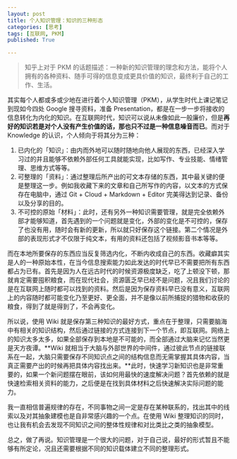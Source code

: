 ```yaml
---
layout: post
title: 个人知识管理：知识的三种形态
categories: [思考]
tags: [互联网, PKM]
published: True

---
```


> 知乎上对于 PKM 的话题描述：一种新的知识管理的理念和方法，能将个人拥有的各种资料、随手可得的信息变成更具价值的知识，最终利于自己的工作、生活。

其实每个人都或多或少地在进行着个人知识管理（PKM），从学生时代上课记笔记到现如今四处 Google 搜寻资料，准备 Presentation，都是在一步一步将接收的信息转化为内化的知识。在互联网时代，知识可以说从未像如此一般廉价，但是**再好的知识若是对个人没有产生价值的话，那也只不过是一种信息噪音而已**。而对于 Knowledge 的认识，个人倾向于将其分为三种：

1. 已内化的「知识」：由内而外地可以随时随地向他人展现的东西，已经深入学习过的并且能够不依赖外部任何工具就能实现，比如写作、专业技能、情绪管理、思维方式等等。
2. 可整理的「资料」：通过整理后所产出的可文本存储的东西，其中最关键的便是整理这一步。例如我收藏下来的文章和自己所写作的内容，以文本的方式保存在电脑中，通过 Git + Cloud + Markdown + Editor 完美得达到记录、备份以及分享的目的。
3. 不可控的原始「材料」：此时，还有另外一种知识需要管理，就是完全依赖外部才能够知道，首先遇到的一个问题就是变化，外部的变化是不可控的，保存了也没有用，随时会有新的更新，所以就只好保存这个链接。第二个情况是外部的表现形式才不仅限于纯文本，有用的资料还包括了视频影音书本等等。

而在本地所要保存的东西应当反复筛选内化，不断内收成自己的东西。收藏癖其实是人的一种原始本性，在当今信息搜索能力如此发达的时代早已不需要把所有东西都占为已有。首先是因为人在远古时代的时候资源极度缺乏，吃了上顿没下顿，那就肯定需要囤积粮食，而在现代社会，资源匮乏早已经不是问题，况且我们讨论的是在互联网上随时都可以找到的资料。然后是因为保存资料早已没有意义，互联网上的内容随时都可能变化乃至更好、更全面，并不是像以前所捕捉的猎物和收获的粮食，得到了就是得到了，不会再变化。

所以说，使用 Wiki 就是保存第三种知识的最好方式，重点在于整理，只需要脑海中有相关的知识结构，然后通过链接的方式连接到下一个节点，即互联网。网络上的知识太多太多，如果全部保存到本地是不可能的，而全部通过大脑来记忆当然更是天方夜谭。**Wiki 就相当于大脑与外部世界的中间件，通过彼此节点的链接联系在一起，大脑只需要保存不同知识点之间的结构信息而无需掌握其具体内容，当真正需要产出的时候再把具体内容找出来。**此时，快速学习新知识也是非常重要的，如果一个新问题摆在眼前，该如何用最快的速度解决问题？首先依赖的就是快速检索相关资料的能力，之后便是在找到具体材料之后快速解决实际问题的能力。

我一直相信普遍规律的存在，不同事物之间一定是存在某种联系的，找出其中的线索以及对其抽象建模也是自非常感兴趣的一个点。在使用 Wiki 整理知识的同时，也让我有机会去发现不同知识之间的整体性规律和对比类比之类的抽象模型。

总之，做了再说。知识管理是一个很大的问题，对于自己说，最好的形式暂且不能够有所定论，况且还需要根据不同的知识载体建立不同的整理形式。

